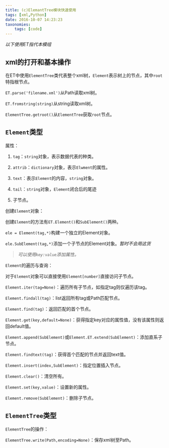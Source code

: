 ```yaml
---
title: (c)ElemantTree模块快速使用
tags: [xml,Python]
date: 2016-10-07 14:23:23
taxonomies:
    tags: [code]
---
```


*以下使用ET指代本模组*

## xml的打开和基本操作

在ET中使用`ElementTree`类代表整个xml树，`Element`表示树上的节点，其中`root`特指根节点。

`ET.parse('filename.xml')`从Path读取xml树。

`ET.fromstring(string)`从string读取xml树。

`ElementTree.getroot()`从`ElementTree`获取`root`节点。

<!-- more -->


## `Element`类型

属性：

1. `tag`：`string`对象，表示数据代表的种类。

2. `attrib`：`dictionary`对象，表示`Elwment`的属性。

3. `text`：表示`Element`的内容，`string`对象。

4. `tail`：`string`对象，`Element`闭合后的尾迹

5. 子节点。

创建`Element`对象：

创建`Element`的方法有`ET.Element()`和`SubElement()`两种。

`ele = Element(tag,*)`构建一个独立的Element对象。

`ele.SubElement(tag,*)`添加一个子节点的Element对象。*暂时不会用这货*

> *可以使用`key:value`添加属性。*

`Element`的遍历与查询：

对于`Element`对象可以直接使用`Element[number]`直接访问子节点。

`Element.iter(tag=None)`：遍历所有子节点，如指定tag则仅遍历该tag。

`Element.findall(tag)`：list返回所有tag或Path匹配节点。

`Element.find(tag)`：返回匹配的首个节点。

`Element.get(key,default=None)`：获得指定key对应的属性值，没有该属性则返回default值。

`Element.append(SubElement)`或`Element.ET.extend(SubElement)`：添加直系子节点。

`Element.findtext(tag)`：获得首个匹配的节点并返回text值。

`Element.insert(index,SubElement)`：指定位置插入节点。

`Element.clear()`：清空所有。

`Element.set(key,value)`：设置新的属性。

`Element.remove(SubElement)`：删除子节点。


## `ElementTree`类型

`ElementTree`的操作：

`ElementTree.write(Path,encoding=None)`：保存xml树至Path。

